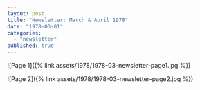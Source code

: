 ```yaml
---
layout: post
title: "Newsletter: March & April 1978"
date: "1978-03-01"
categories: 
  - "newsletter"
published: true
---
```


![Page 1]({% link assets/1978/1978-03-newsletter-page1.jpg %})

![Page 2]({% link assets/1978/1978-03-newsletter-page2.jpg %})